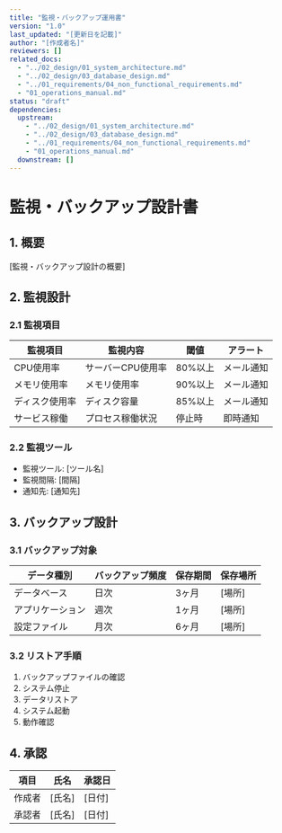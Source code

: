 ```yaml
---
title: "監視・バックアップ運用書"
version: "1.0"
last_updated: "[更新日を記載]"
author: "[作成者名]"
reviewers: []
related_docs:
  - "../02_design/01_system_architecture.md"
  - "../02_design/03_database_design.md"
  - "../01_requirements/04_non_functional_requirements.md"
  - "01_operations_manual.md"
status: "draft"
dependencies:
  upstream:
    - "../02_design/01_system_architecture.md"
    - "../02_design/03_database_design.md"
    - "../01_requirements/04_non_functional_requirements.md"
    - "01_operations_manual.md"
  downstream: []
---
```


# 監視・バックアップ設計書

## 1. 概要
[監視・バックアップ設計の概要]

## 2. 監視設計
### 2.1 監視項目
| 監視項目 | 監視内容 | 閾値 | アラート |
|----------|----------|------|----------|
| CPU使用率 | サーバーCPU使用率 | 80%以上 | メール通知 |
| メモリ使用率 | メモリ使用率 | 90%以上 | メール通知 |
| ディスク使用率 | ディスク容量 | 85%以上 | メール通知 |
| サービス稼働 | プロセス稼働状況 | 停止時 | 即時通知 |

### 2.2 監視ツール
- 監視ツール: [ツール名]
- 監視間隔: [間隔]
- 通知先: [通知先]

## 3. バックアップ設計
### 3.1 バックアップ対象
| データ種別 | バックアップ頻度 | 保存期間 | 保存場所 |
|------------|-------------------|----------|----------|
| データベース | 日次 | 3ヶ月 | [場所] |
| アプリケーション | 週次 | 1ヶ月 | [場所] |
| 設定ファイル | 月次 | 6ヶ月 | [場所] |

### 3.2 リストア手順
1. バックアップファイルの確認
2. システム停止
3. データリストア
4. システム起動
5. 動作確認

## 4. 承認
| 項目 | 氏名 | 承認日 |
|------|------|--------|
| 作成者 | [氏名] | [日付] |
| 承認者 | [氏名] | [日付] | 